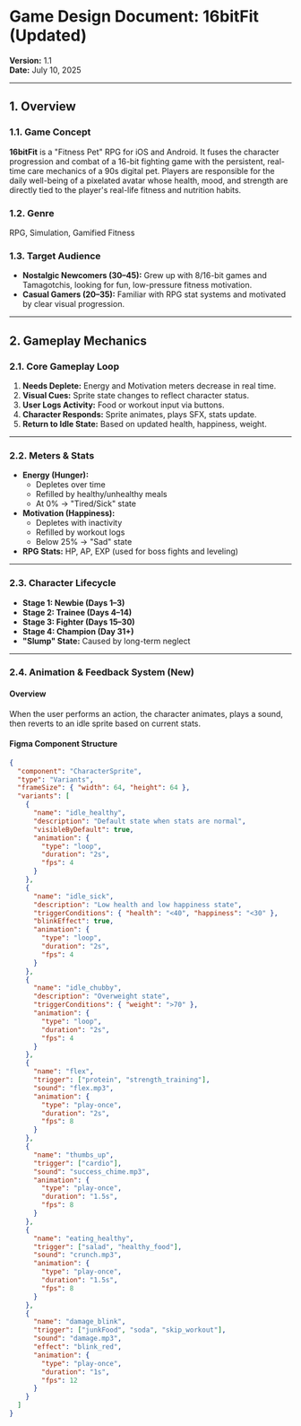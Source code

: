 # Game Design Document: 16bitFit (Updated)

**Version:** 1.1  
**Date:** July 10, 2025

---

## 1. Overview

### 1.1. Game Concept

**16bitFit** is a "Fitness Pet" RPG for iOS and Android. It fuses the character progression and combat of a 16-bit fighting game with the persistent, real-time care mechanics of a 90s digital pet. Players are responsible for the daily well-being of a pixelated avatar whose health, mood, and strength are directly tied to the player's real-life fitness and nutrition habits.

### 1.2. Genre

RPG, Simulation, Gamified Fitness

### 1.3. Target Audience

- **Nostalgic Newcomers (30–45):** Grew up with 8/16-bit games and Tamagotchis, looking for fun, low-pressure fitness motivation.
- **Casual Gamers (20–35):** Familiar with RPG stat systems and motivated by clear visual progression.

---

## 2. Gameplay Mechanics

### 2.1. Core Gameplay Loop

1. **Needs Deplete:** Energy and Motivation meters decrease in real time.
2. **Visual Cues:** Sprite state changes to reflect character status.
3. **User Logs Activity:** Food or workout input via buttons.
4. **Character Responds:** Sprite animates, plays SFX, stats update.
5. **Return to Idle State:** Based on updated health, happiness, weight.

---

### 2.2. Meters & Stats

- **Energy (Hunger):**  
  - Depletes over time  
  - Refilled by healthy/unhealthy meals  
  - At 0% → "Tired/Sick" state  
- **Motivation (Happiness):**  
  - Depletes with inactivity  
  - Refilled by workout logs  
  - Below 25% → "Sad" state  
- **RPG Stats:** HP, AP, EXP (used for boss fights and leveling)

---

### 2.3. Character Lifecycle

- **Stage 1: Newbie (Days 1–3)**  
- **Stage 2: Trainee (Days 4–14)**  
- **Stage 3: Fighter (Days 15–30)**  
- **Stage 4: Champion (Day 31+)**  
- **"Slump" State:** Caused by long-term neglect

---

### 2.4. Animation & Feedback System (New)

#### Overview
When the user performs an action, the character animates, plays a sound, then reverts to an idle sprite based on current stats.

#### Figma Component Structure
```json
{
  "component": "CharacterSprite",
  "type": "Variants",
  "frameSize": { "width": 64, "height": 64 },
  "variants": [
    {
      "name": "idle_healthy",
      "description": "Default state when stats are normal",
      "visibleByDefault": true,
      "animation": {
        "type": "loop",
        "duration": "2s",
        "fps": 4
      }
    },
    {
      "name": "idle_sick",
      "description": "Low health and low happiness state",
      "triggerConditions": { "health": "<40", "happiness": "<30" },
      "blinkEffect": true,
      "animation": {
        "type": "loop",
        "duration": "2s",
        "fps": 4
      }
    },
    {
      "name": "idle_chubby",
      "description": "Overweight state",
      "triggerConditions": { "weight": ">70" },
      "animation": {
        "type": "loop",
        "duration": "2s",
        "fps": 4
      }
    },
    {
      "name": "flex",
      "trigger": ["protein", "strength_training"],
      "sound": "flex.mp3",
      "animation": {
        "type": "play-once",
        "duration": "2s",
        "fps": 8
      }
    },
    {
      "name": "thumbs_up",
      "trigger": ["cardio"],
      "sound": "success_chime.mp3",
      "animation": {
        "type": "play-once",
        "duration": "1.5s",
        "fps": 8
      }
    },
    {
      "name": "eating_healthy",
      "trigger": ["salad", "healthy_food"],
      "sound": "crunch.mp3",
      "animation": {
        "type": "play-once",
        "duration": "1.5s",
        "fps": 8
      }
    },
    {
      "name": "damage_blink",
      "trigger": ["junkFood", "soda", "skip_workout"],
      "sound": "damage.mp3",
      "effect": "blink_red",
      "animation": {
        "type": "play-once",
        "duration": "1s",
        "fps": 12
      }
    }
  ]
}

